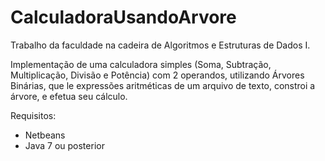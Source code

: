 # CalculadoraUsandoArvore

Trabalho da faculdade na cadeira de Algoritmos e Estruturas de Dados I.

Implementação de uma calculadora simples (Soma, Subtração, Multiplicação, Divisão e Potência) com 2 operandos, utilizando Árvores Binárias, que le expressões aritméticas de um arquivo de texto, constroi a árvore, e efetua seu cálculo.

Requisitos:
- Netbeans
- Java 7 ou posterior
